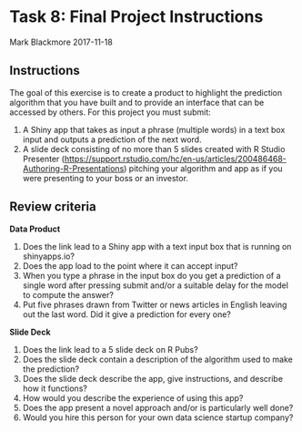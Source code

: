 Task 8: Final Project Instructions
================
Mark Blackmore
2017-11-18

Instructions
------------

The goal of this exercise is to create a product to highlight the prediction algorithm that you have built and to provide an interface that can be accessed by others. For this project you must submit:

1.  A Shiny app that takes as input a phrase (multiple words) in a text box input and outputs a prediction of the next word.
2.  A slide deck consisting of no more than 5 slides created with R Studio Presenter (<https://support.rstudio.com/hc/en-us/articles/200486468-Authoring-R-Presentations>) pitching your algorithm and app as if you were presenting to your boss or an investor.

Review criteria
---------------

**Data Product**

1.  Does the link lead to a Shiny app with a text input box that is running on shinyapps.io?
2.  Does the app load to the point where it can accept input?
3.  When you type a phrase in the input box do you get a prediction of a single word after pressing submit and/or a suitable delay for the model to compute the answer?
4.  Put five phrases drawn from Twitter or news articles in English leaving out the last word. Did it give a prediction for every one?

**Slide Deck**

1.  Does the link lead to a 5 slide deck on R Pubs?
2.  Does the slide deck contain a description of the algorithm used to make the prediction?
3.  Does the slide deck describe the app, give instructions, and describe how it functions?
4.  How would you describe the experience of using this app?
5.  Does the app present a novel approach and/or is particularly well done?
6.  Would you hire this person for your own data science startup company?
